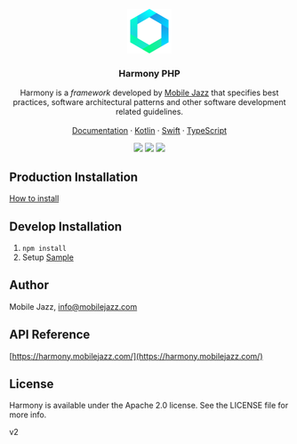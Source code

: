 <p align="center">
  <a href="https://harmony.mobilejazz.com">
    <img src="https://raw.githubusercontent.com/mobilejazz/metadata/master/images/icons/harmony.svg" alt="MJ Harmony logo" width="80" height="80">
  </a>

  <h3 align="center">Harmony PHP</h3>

  <p align="center">
    Harmony is a <em>framework</em> developed by <a href="https://mobilejazz.com">Mobile Jazz</a> that specifies best practices, software architectural patterns and other software development related guidelines.
    <br />
    <br />
    <a href="https://harmony.mobilejazz.com">Documentation</a>
    ·
    <a href="https://github.com/mobilejazz/harmony-kotlin">Kotlin</a>
    ·
    <a href="https://github.com/mobilejazz/harmony-swift">Swift</a>
    ·
    <a href="https://github.com/mobilejazz/harmony-typescript">TypeScript</a>
  </p>
  
  <p align="center">
    <img src="https://github.
com/mobilejazz/harmony-php/workflows/Static%20Analysis/badge.svg?
branch=master" />
    <img src="https://github.
com/mobilejazz/harmony-php/workflows/Tests/badge.svg?branch=master" />
    <img src="https://github.com/mobilejazz/harmony-php/workflows/Code 
Style/badge.svg?branch=master" />
  </p>
</p>

## Production Installation

[How to install](https://harmony.mobilejazz.com/docs/getting-started/setup/#php)

## Develop Installation

1. `npm install`
1. Setup [Sample](sample/README.md)

## Author

Mobile Jazz, info@mobilejazz.com

## API Reference

[https://harmony.mobilejazz.com/](https://harmony.mobilejazz.com/)

## License

Harmony is available under the Apache 2.0 license. See the LICENSE file for more info.

v2
